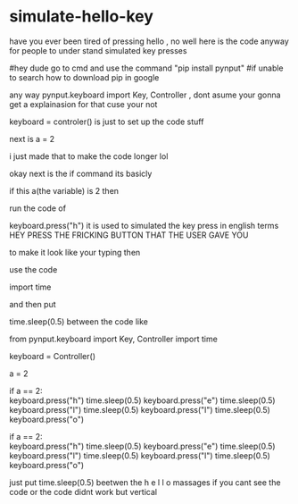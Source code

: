# simulate-hello-key
have you ever been tired of pressing hello , no well here is  the code anyway for people to under stand simulated key presses


#hey dude go to cmd and use the command "pip install pynput"
#if unable to search how to download pip in google 

any way pynput.keyboard import Key, Controller , dont asume your gonna get a explainasion for that 
cuse your not

keyboard = controler()
is just to set up the code stuff

next is a = 2

i just made that to make the code longer lol

okay next is the if command its basicly

if this a(the variable) is 2
then

run the code of

keyboard.press("h") it is used to simulated the key press in english terms HEY PRESS THE FRICKING BUTTON THAT THE USER GAVE YOU


to make it look like your typing then 

use the code 

import time 

and then put

time.sleep(0.5) between the code like

from pynput.keyboard import Key, Controller
import time 

keyboard = Controller()


a  = 2

if a == 2:    
    keyboard.press("h")
    time.sleep(0.5)
    keyboard.press("e")
    time.sleep(0.5)
    keyboard.press("l")
   time.sleep(0.5)
    keyboard.press("l")
    time.sleep(0.5)
    keyboard.press("o")
    
if a == 2:    
    keyboard.press("h")
    time.sleep(0.5)
    keyboard.press("e")
    time.sleep(0.5)
    keyboard.press("l")
   time.sleep(0.5)
    keyboard.press("l")
    time.sleep(0.5)
    keyboard.press("o")


 just put time.sleep(0.5) beetwen the h e l l o massages
 if you cant see the code or the code didnt work 
 but vertical
